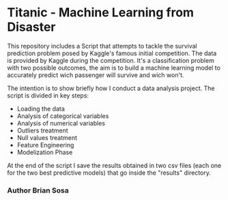 # Titanic - Machine Learning from Disaster

This repository includes a Script that attempts to tackle the survival prediction problem posed by Kaggle's famous initial competition.
The data is provided by Kaggle during the competition.
It's a classification problem with two possible outcomes, the aim is to build a machine learning model to accurately predict wich passenger will survive and wich won't.

The intention is to show briefly how I conduct a data analysis project. The script is divided in key steps:
- Loading the data
- Analysis of categorical variables
- Analysis of numerical variables
- Outliers treatment
- Null values treatment
- Feature Engineering
- Modelization Phase

At the end of the script I save the results obtained in two csv files (each one for the two best predictive models) that go inside the "results" directory.

### Author Brian Sosa
